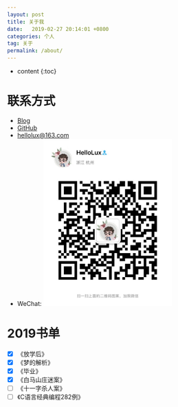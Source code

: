 ```yaml
---
layout: post
title: 关于我
date:   2019-02-27 20:14:01 +0800
categories: 个人
tag: 关于
permalink: /about/
---
```


* content
{:toc}

# 联系方式

- [Blog](https://hellolux.github.io)
- [GitHub](https://hellolux.github.io)
- <hellolux@163.com>
- WeChat: <img src="/styles/images/wechat.jpg" width = "300" height = "389" />

# 2019书单

- [x] 《放学后》
- [x] 《梦的解析》
- [x] 《毕业》
- [x] 《白马山庄迷案》
- [ ] 《十一字杀人案》
- [ ] 《C语言经典编程282例》
